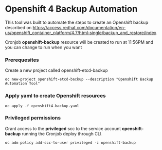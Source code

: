 # Openshift 4 Backup Automation

This tool was built to automate the steps to create an Openshift backup described on https://access.redhat.com/documentation/en-us/openshift_container_platform/4.7/html-single/backup_and_restore/index.

Cronjob **openshift-backup** resource  will be created to run at 11:56PM and you can change to run when you want

### Prerequesites

Create a new project called openshift-etcd-backup

`oc new-project openshift-etcd-backup --description "Openshift Backup Automation Tool"` 

### Apply yaml to create Openshift resources

`oc apply -f openshift4-backup.yaml`

### Privileged permissions

Grant access to the **privileged** scc to the service account **openshift-backup** running the Cronjob deploy through CLI.

`oc adm policy add-scc-to-user privileged -z openshift-backup`

